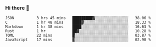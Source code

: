 ### Hi there 👋

<!--
**WShiBin/WShiBin** is a ✨ _special_ ✨ repository because its `README.md` (this file) appears on your GitHub profile.

Here are some ideas to get you started:

- 🔭 I’m currently working on ...
- 🌱 I’m currently learning ...
- 👯 I’m looking to collaborate on ...
- 🤔 I’m looking for help with ...
- 💬 Ask me about ...
- 📫 How to reach me: ...
- 😄 Pronouns: ...
- ⚡ Fun fact: ...
-->

<!--START_SECTION:waka-->

```text
JSON          3 hrs 45 mins   █████████▓░░░░░░░░░░░░░░░   38.06 %
C             1 hr 48 mins    ████▓░░░░░░░░░░░░░░░░░░░░   18.33 %
Markdown      1 hr 38 mins    ████░░░░░░░░░░░░░░░░░░░░░   16.63 %
Rust          1 hr            ██▓░░░░░░░░░░░░░░░░░░░░░░   10.28 %
TOML          22 mins         █░░░░░░░░░░░░░░░░░░░░░░░░   03.87 %
JavaScript    17 mins         ▓░░░░░░░░░░░░░░░░░░░░░░░░   02.90 %
```

<!--END_SECTION:waka-->
